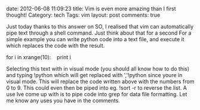 date: 2012-06-08 11:09:23
title: Vim is even more amazing than I first thought!
Category: tech
Tags: vim
layout: post
comments: true



Just today thanks to this answer on SO, I realised that vim can automatically pipe text through a shell command.
Just think about that for a second
For a simple example you can write python code into a text file, and execute it which replaces the code with the result.

for i in xrange(10):    print i

Selecting this text with in visual mode (you should all know how to do this) and typing
!python
which will get replaced with
','!python
since youre in visual mode. This will replace the code written above with the numbers from 0 to 9.
This could even then be piped into eg. !sort -r to reverse the list.
A use Ive come up with is to pipe code into grep for data file formatting. Let me know any uses you have in the comments.
